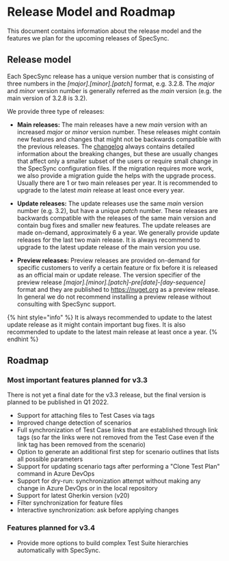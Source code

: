 # Release Model and Roadmap

This document contains information about the release model and the features we plan for the upcoming releases of SpecSync.

## Release model

Each SpecSync release has a unique version number that is consisting of three numbers in the *\[major\].\[minor\].\[patch\]* format, e.g. 3.2.8. The *major* and *minor* version number is generally referred as the *main* version (e.g. the main version of 3.2.8 is 3.2).

We provide three type of releases:

* **Main releases:** The main releases have a new *main* version with an increased *major* or *minor* version number. These releases might contain new features and changes that might not be backwards compatible with the previous releases. The [changelog](changelog.md) always contains detailed information about the breaking changes, but these are usually changes that affect only a smaller subset of the users or require small change in the SpecSync configuration files. If the migration requires more work, we also provide a migration guide the helps with the upgrade process. Usually there are 1 or two main releases per year. It is recommended to upgrade to the latest *main* release at least once every year. 

* **Update releases:** The update releases use the same *main* version number (e.g. 3.2), but have a unique *patch* number. These releases are backwards compatible with the releases of the same main version and contain bug fixes and smaller new features. The update releases are made on-demand, approximately 6 a year. We generally provide update releases for the last two main release. It is always recommend to upgrade to the latest update release of the main version you use. 

* **Preview releases:** Preview releases are provided on-demand for specific customers to verify a certain feature or fix before it is released as an official main or update release. The version specifier of the preview release *\[major\].\[minor\].\[patch\]-pre\[date\]-\[day-sequence\]* format and they are published to https://nuget.org as a preview release. In general we do not recommend installing a preview release without consulting with SpecSync support.

{% hint style="info" %}
It is always recommended to update to the latest update release as it might contain important bug fixes. It is also recommended to update to the latest main release at least once a year.
{% endhint %}

## Roadmap

### Most important features planned for v3.3

There is not yet a final date for the v3.3 release, but the final version is planned to be published in Q1 2022.

* Support for attaching files to Test Cases via tags
* Improved change detection of scenarios
* Full synchronization of Test Case links that are established through link tags (so far the links were not removed from the Test Case even if the link tag has been removed from the scenario)
* Option to generate an additional first step for scenario outlines that lists all possible parameters
* Support for updating scenario tags after performing a "Clone Test Plan" command in Azure DevOps
* Support for dry-run: synchronization attempt without making any change in Azure DevOps or in the local repository
* Support for latest Gherkin version (v20)
* Filter synchronization for feature files
* Interactive synchronization: ask before applying changes

### Features planned for v3.4

* Provide more options to build complex Test Suite hierarchies automatically with SpecSync.
